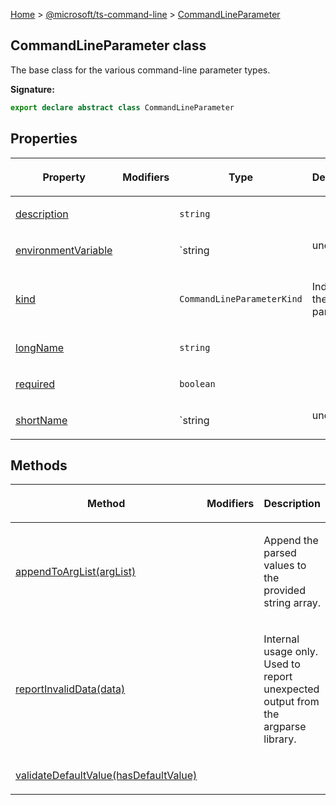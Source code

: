[Home](./index) &gt; [@microsoft/ts-command-line](./ts-command-line.md) &gt; [CommandLineParameter](./ts-command-line.commandlineparameter.md)

## CommandLineParameter class

The base class for the various command-line parameter types.

<b>Signature:</b>

```typescript
export declare abstract class CommandLineParameter 
```

## Properties

|  <p>Property</p> | <p>Modifiers</p> | <p>Type</p> | <p>Description</p> |
|  --- | --- | --- | --- |
|  <p>[description](./ts-command-line.commandlineparameter.description.md)</p> |  | <p>`string`</p> | <p></p> |
|  <p>[environmentVariable](./ts-command-line.commandlineparameter.environmentvariable.md)</p> |  | <p>`string | undefined`</p> | <p></p> |
|  <p>[kind](./ts-command-line.commandlineparameter.kind.md)</p> |  | <p>`CommandLineParameterKind`</p> | <p>Indicates the type of parameter.</p> |
|  <p>[longName](./ts-command-line.commandlineparameter.longname.md)</p> |  | <p>`string`</p> | <p></p> |
|  <p>[required](./ts-command-line.commandlineparameter.required.md)</p> |  | <p>`boolean`</p> | <p></p> |
|  <p>[shortName](./ts-command-line.commandlineparameter.shortname.md)</p> |  | <p>`string | undefined`</p> | <p></p> |

## Methods

|  <p>Method</p> | <p>Modifiers</p> | <p>Description</p> |
|  --- | --- | --- |
|  <p>[appendToArgList(argList)](./ts-command-line.commandlineparameter.appendtoarglist.md)</p> |  | <p>Append the parsed values to the provided string array.</p> |
|  <p>[reportInvalidData(data)](./ts-command-line.commandlineparameter.reportinvaliddata.md)</p> |  | <p>Internal usage only. Used to report unexpected output from the argparse library.</p> |
|  <p>[validateDefaultValue(hasDefaultValue)](./ts-command-line.commandlineparameter.validatedefaultvalue.md)</p> |  |  |

